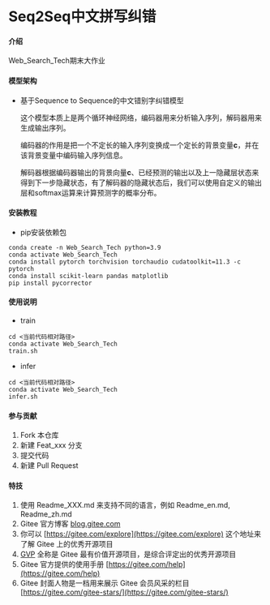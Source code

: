 # Seq2Seq中文拼写纠错

#### 介绍
Web_Search_Tech期末大作业

#### 模型架构

* 基于Sequence to Sequence的中文错别字纠错模型

  这个模型本质上是两个循环神经网络，编码器用来分析输入序列，解码器用来生成输出序列。

  编码器的作用是把一个不定长的输入序列变换成一个定长的背景变量**c**，并在该背景变量中编码输入序列信息。

  解码器根据编码器输出的背景向量**c**、已经预测的输出以及上一隐藏层状态来得到下一步隐藏状态，有了解码器的隐藏状态后，我们可以使用自定义的输出层和softmax运算来计算预测字的概率分布。

#### 安装教程

* pip安装依赖包
```
conda create -n Web_Search_Tech python=3.9
conda activate Web_Search_Tech
conda install pytorch torchvision torchaudio cudatoolkit=11.3 -c pytorch
conda install scikit-learn pandas matplotlib
pip install pycorrector
```

#### 使用说明

* train
```
cd <当前代码相对路径>
conda activate Web_Search_Tech
train.sh
```

* infer
```
cd <当前代码相对路径>
conda activate Web_Search_Tech
infer.sh
```

#### 参与贡献

1.  Fork 本仓库
2.  新建 Feat_xxx 分支
3.  提交代码
4.  新建 Pull Request


#### 特技

1.  使用 Readme\_XXX.md 来支持不同的语言，例如 Readme\_en.md, Readme\_zh.md
2.  Gitee 官方博客 [blog.gitee.com](https://blog.gitee.com)
3.  你可以 [https://gitee.com/explore](https://gitee.com/explore) 这个地址来了解 Gitee 上的优秀开源项目
4.  [GVP](https://gitee.com/gvp) 全称是 Gitee 最有价值开源项目，是综合评定出的优秀开源项目
5.  Gitee 官方提供的使用手册 [https://gitee.com/help](https://gitee.com/help)
6.  Gitee 封面人物是一档用来展示 Gitee 会员风采的栏目 [https://gitee.com/gitee-stars/](https://gitee.com/gitee-stars/)
